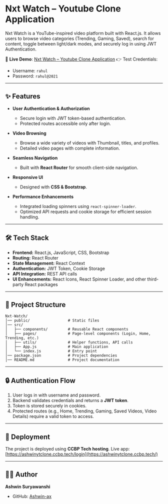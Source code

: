 
# Nxt Watch – Youtube Clone Application

Nxt Watch is a YouTube-inspired video platform built with React.js. It allows users to browse video categories (Trending, Gaming, Saved), search for content, toggle between light/dark modes, and securely log in using JWT Authentication.

🔗 **Live Demo**: [Nxt Watch – Youtube Clone Application](https://ashwinytclone.ccbp.tech/)
👉 Test Credentials:

* Username: `rahul`
* Password: `rahul@2021`

---

## ✨ Features

* **User Authentication & Authorization**

  * Secure login with JWT token-based authentication.
  * Protected routes accessible only after login.

* **Video Browsing**

  * Browse a wide variety of videos with Thumbnail, titles, and profiles.
  * Detailed video pages with complete information.

* **Seamless Navigation**

  * Built with **React Router** for smooth client-side navigation.

* **Responsive UI**

  * Designed with **CSS & Bootstrap**.

* **Performance Enhancements**

  * Integrated loading spinners using `react-spinner-loader`.
  * Optimized API requests and cookie storage for efficient session handling.

---

## 🛠️ Tech Stack

* **Frontend:** React.js, JavaScript, CSS, Bootstrap
* **Routing:** React Router
* **State Management:** React Context
* **Authentication:** JWT Token, Cookie Storage
* **API Integration:** REST API calls
* **UI Enhancements:** React Icons, React Spinner Loader, and other third-party React packages

---



## 📂 Project Structure

```
Nxt-Watch/
│── public/                 # Static files
│── src/
│   ├── components/         # Reusable React components
│   ├── pages/              # Page-level components (Login, Home, Trending, etc.)
│   ├── utils/              # Helper functions, API calls
│   ├── App.js              # Main application
│   └── index.js            # Entry point
│── package.json            # Project dependencies
│── README.md               # Project documentation

```
---

## 🔒 Authentication Flow

1. User logs in with username and password.
2. Backend validates credentials and returns a **JWT token**.
3. Token is stored securely in cookies.
4. Protected routes (e.g., Home, Trending, Gaming, Saved Videos, Video Details) require a valid token to access.

---

## 📌 Deployment

The project is deployed using **CCBP Tech hosting**.
Live app: [https://ashwinytclone.ccbp.tech/login](https://ashwinytclone.ccbp.tech/)

---

## 👨‍💻 Author

**Ashwin Suryawanshi**

* GitHub: [Ashwin-ax](https://github.com/Ashwin-ax)
